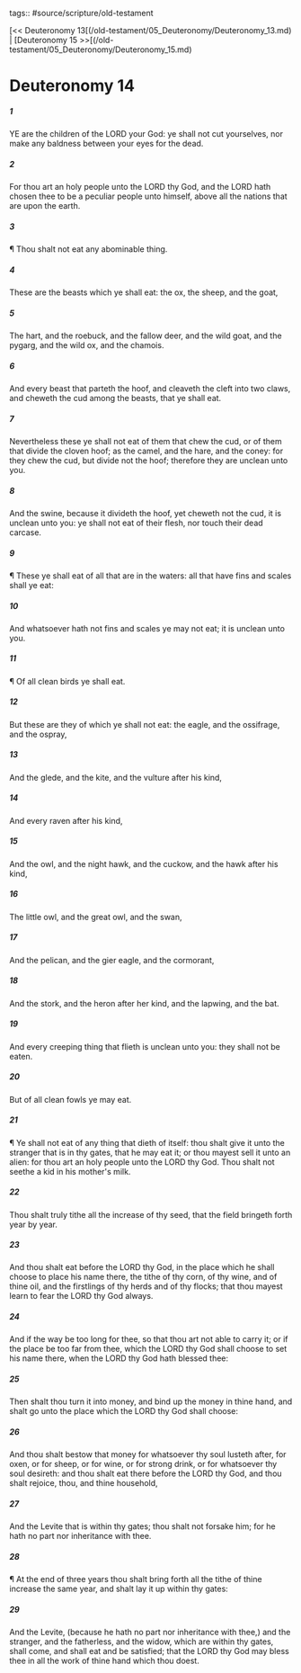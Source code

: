 tags:: #source/scripture/old-testament

[<< Deuteronomy 13[(/old-testament/05_Deuteronomy/Deuteronomy_13.md) | [Deuteronomy 15 >>[(/old-testament/05_Deuteronomy/Deuteronomy_15.md)

# Deuteronomy 14

##### 1

YE are the children of the LORD your God: ye shall not cut yourselves, nor make any baldness between your eyes for the dead.

##### 2

For thou art an holy people unto the LORD thy God, and the LORD hath chosen thee to be a peculiar people unto himself, above all the nations that are upon the earth.

##### 3

¶ Thou shalt not eat any abominable thing.

##### 4

These are the beasts which ye shall eat: the ox, the sheep, and the goat,

##### 5

The hart, and the roebuck, and the fallow deer, and the wild goat, and the pygarg, and the wild ox, and the chamois.

##### 6

And every beast that parteth the hoof, and cleaveth the cleft into two claws, and cheweth the cud among the beasts, that ye shall eat.

##### 7

Nevertheless these ye shall not eat of them that chew the cud, or of them that divide the cloven hoof; as the camel, and the hare, and the coney: for they chew the cud, but divide not the hoof; therefore they are unclean unto you.

##### 8

And the swine, because it divideth the hoof, yet cheweth not the cud, it is unclean unto you: ye shall not eat of their flesh, nor touch their dead carcase.

##### 9

¶ These ye shall eat of all that are in the waters: all that have fins and scales shall ye eat:

##### 10

And whatsoever hath not fins and scales ye may not eat; it is unclean unto you.

##### 11

¶ Of all clean birds ye shall eat.

##### 12

But these are they of which ye shall not eat: the eagle, and the ossifrage, and the ospray,

##### 13

And the glede, and the kite, and the vulture after his kind,

##### 14

And every raven after his kind,

##### 15

And the owl, and the night hawk, and the cuckow, and the hawk after his kind,

##### 16

The little owl, and the great owl, and the swan,

##### 17

And the pelican, and the gier eagle, and the cormorant,

##### 18

And the stork, and the heron after her kind, and the lapwing, and the bat.

##### 19

And every creeping thing that flieth is unclean unto you: they shall not be eaten.

##### 20

But of all clean fowls ye may eat.

##### 21

¶ Ye shall not eat of any thing that dieth of itself: thou shalt give it unto the stranger that is in thy gates, that he may eat it; or thou mayest sell it unto an alien: for thou art an holy people unto the LORD thy God. Thou shalt not seethe a kid in his mother's milk.

##### 22

Thou shalt truly tithe all the increase of thy seed, that the field bringeth forth year by year.

##### 23

And thou shalt eat before the LORD thy God, in the place which he shall choose to place his name there, the tithe of thy corn, of thy wine, and of thine oil, and the firstlings of thy herds and of thy flocks; that thou mayest learn to fear the LORD thy God always.

##### 24

And if the way be too long for thee, so that thou art not able to carry it; or if the place be too far from thee, which the LORD thy God shall choose to set his name there, when the LORD thy God hath blessed thee:

##### 25

Then shalt thou turn it into money, and bind up the money in thine hand, and shalt go unto the place which the LORD thy God shall choose:

##### 26

And thou shalt bestow that money for whatsoever thy soul lusteth after, for oxen, or for sheep, or for wine, or for strong drink, or for whatsoever thy soul desireth: and thou shalt eat there before the LORD thy God, and thou shalt rejoice, thou, and thine household,

##### 27

And the Levite that is within thy gates; thou shalt not forsake him; for he hath no part nor inheritance with thee.

##### 28

¶ At the end of three years thou shalt bring forth all the tithe of thine increase the same year, and shalt lay it up within thy gates:

##### 29

And the Levite, (because he hath no part nor inheritance with thee,) and the stranger, and the fatherless, and the widow, which are within thy gates, shall come, and shall eat and be satisfied; that the LORD thy God may bless thee in all the work of thine hand which thou doest.
